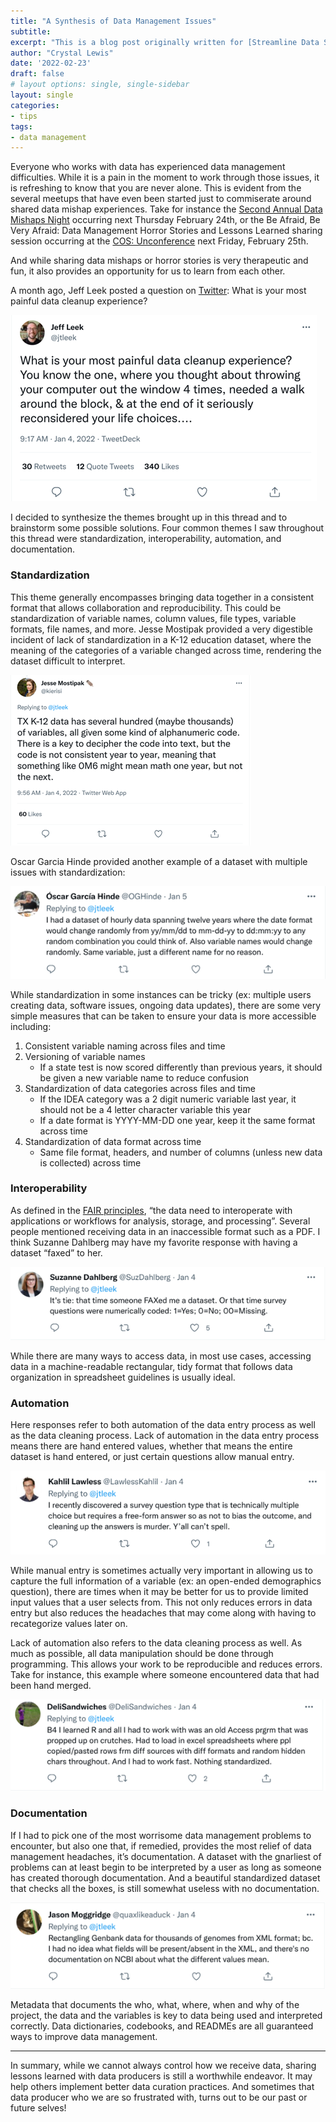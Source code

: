 ```yaml
---
title: "A Synthesis of Data Management Issues"
subtitle:
excerpt: "This is a blog post originally written for [Streamline Data Science](https://www.streamlinedatascience.io/)."
author: "Crystal Lewis"
date: '2022-02-23'
draft: false
# layout options: single, single-sidebar
layout: single
categories:
- tips
tags:
- data management
---
```


Everyone who works with data has experienced data management difficulties. While it is a pain in the moment to work through those issues, it is refreshing to know that you are never alone. This is evident from the several meetups that have even been started just to commiserate around shared data mishap experiences. Take for instance the [Second Annual Data Mishaps Night](https://datamishapsnight.com/) occurring next Thursday February 24th, or the Be Afraid, Be Very Afraid: Data Management Horror Stories and Lessons Learned sharing session occurring at the [COS: Unconference](https://www.cos.io/education-research-2022-unconference) next Friday, February 25th. 

And while sharing data mishaps or horror stories is very therapeutic and fun, it also provides an opportunity for us to learn from each other. 

A month ago, Jeff Leek posted a question on [Twitter](https://twitter.com/jtleek/status/1478384980686524420?s=11): What is your most painful data cleanup experience?

![](tweet1.png)

I decided to synthesize the themes brought up in this thread and to brainstorm some possible solutions. Four common themes I saw throughout this thread were standardization, interoperability, automation, and documentation.

### Standardization

This theme generally encompasses bringing data together in a consistent format that allows collaboration and reproducibility. This could be standardization of variable names, column values, file types, variable formats, file names, and more. Jesse Mostipak provided a very digestible incident of lack of standardization in a K-12 education dataset, where the meaning of the categories of a variable changed across time, rendering the dataset difficult to interpret.

![](tweet2.png)

Oscar Garcia Hinde provided another example of a dataset with multiple issues with standardization:

![](tweet3.png)

While standardization in some instances can be tricky (ex: multiple users creating data, software issues, ongoing data updates), there are some very simple measures that can be taken to ensure your data is more accessible including:
1.	Consistent variable naming across files and time
2.	Versioning of variable names 
    - If a state test is now scored differently than previous years, it should be given a new variable name to reduce confusion
3.	Standardization of data categories across files and time  
    - If the IDEA category was a 2 digit numeric variable last year, it should not be a 4 letter character variable this year
    - If a date format is YYYY-MM-DD one year, keep it the same format across time
4.	Standardization of data format across time 
    - Same file format, headers, and number of columns (unless new data is collected) across time 

### Interoperability

As defined in the [FAIR principles](https://www.go-fair.org/fair-principles/), “the data need to interoperate with applications or workflows for analysis, storage, and processing”. Several people mentioned receiving data in an inaccessible format such as a PDF. I think Suzanne Dahlberg may have my favorite response with having a dataset “faxed” to her.

![](tweet4.png)

While there are many ways to access data, in most use cases, accessing data in a machine-readable rectangular, tidy format that follows data organization in spreadsheet guidelines is usually ideal. 

### Automation

Here responses refer to both automation of the data entry process as well as the data cleaning process. Lack of automation in the data entry process means there are hand entered values, whether that means the entire dataset is hand entered, or just certain questions allow manual entry. 

![](tweet5.png)

While manual entry is sometimes actually very important in allowing us to capture the full information of a variable (ex: an open-ended demographics question), there are times when it may be better for us to provide limited input values that a user selects from. This not only reduces errors in data entry but also reduces the headaches that may come along with having to recategorize values later on.

Lack of automation also refers to the data cleaning process as well. As much as possible, all data manipulation should be done through programming. This allows your work to be reproducible and reduces errors. Take for instance, this example where someone encountered data that had been hand merged.

![](tweet6.png)

### Documentation

If I had to pick one of the most worrisome data management problems to encounter, but also one that, if remedied, provides the most relief of data management headaches, it’s documentation. A dataset with the gnarliest of problems can at least begin to be interpreted by a user as long as someone has created thorough documentation. And a beautiful standardized dataset that checks all the boxes, is still somewhat useless with no documentation.

![](tweet7.png)

Metadata that documents the who, what, where, when and why of the project, the data and the variables is key to data being used and interpreted correctly. Data dictionaries, codebooks, and READMEs are all guaranteed ways to improve data management.

----

In summary, while we cannot always control how we receive data, sharing lessons learned with data producers is still a worthwhile endeavor. It may help others implement better data curation practices. And sometimes that data producer who we are so frustrated with, turns out to be our past or future selves!




